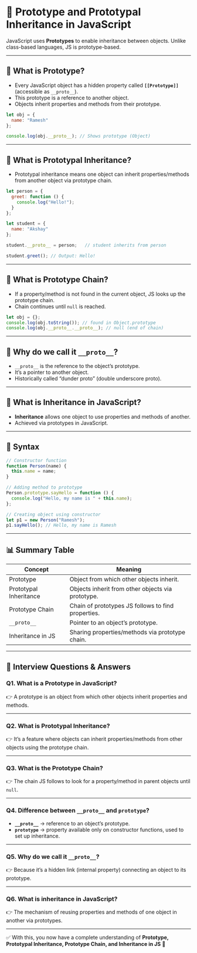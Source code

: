 # 🔑 Prototype and Prototypal Inheritance in JavaScript  

JavaScript uses **Prototypes** to enable inheritance between objects. Unlike class-based languages, JS is prototype-based.  

---

## 📌 What is Prototype?  

- Every JavaScript object has a hidden property called **`[[Prototype]]`** (accessible as `__proto__`).  
- This prototype is a reference to another object.  
- Objects inherit properties and methods from their prototype.  

```js
let obj = {
  name: "Ramesh"
};

console.log(obj.__proto__); // Shows prototype (Object)
```

---

## 📌 What is Prototypal Inheritance?  

- Prototypal inheritance means one object can inherit properties/methods from another object via prototype chain.  

```js
let person = {
  greet: function () {
    console.log("Hello!");
  }
};

let student = {
  name: "Akshay"
};

student.__proto__ = person;   // student inherits from person

student.greet(); // Output: Hello!
```

---

## 📌 What is Prototype Chain?  

- If a property/method is not found in the current object, JS looks up the prototype chain.  
- Chain continues until `null` is reached.  

```js
let obj = {};
console.log(obj.toString()); // found in Object.prototype
console.log(obj.__proto__.__proto__); // null (end of chain)
```

---

## 📌 Why do we call it `__proto__`?  

- `__proto__` is the reference to the object’s prototype.  
- It’s a pointer to another object.  
- Historically called “dunder proto” (double underscore proto).  

---

## 📌 What is Inheritance in JavaScript?  

- **Inheritance** allows one object to use properties and methods of another.  
- Achieved via prototypes in JavaScript.  

---

## 📌 Syntax  

```js
// Constructor function
function Person(name) {
  this.name = name;
}

// Adding method to prototype
Person.prototype.sayHello = function () {
  console.log("Hello, my name is " + this.name);
};

// Creating object using constructor
let p1 = new Person("Ramesh");
p1.sayHello(); // Hello, my name is Ramesh
```

---

## 📊 Summary Table  

| Concept                | Meaning                                                                 |
|-------------------------|-------------------------------------------------------------------------|
| Prototype               | Object from which other objects inherit.                               |
| Prototypal Inheritance  | Objects inherit from other objects via prototype.                      |
| Prototype Chain         | Chain of prototypes JS follows to find properties.                     |
| `__proto__`             | Pointer to an object’s prototype.                                      |
| Inheritance in JS       | Sharing properties/methods via prototype chain.                        |

---

## 🎯 Interview Questions & Answers  

### Q1. What is a Prototype in JavaScript?  
👉 A prototype is an object from which other objects inherit properties and methods.  

---

### Q2. What is Prototypal Inheritance?  
👉 It’s a feature where objects can inherit properties/methods from other objects using the prototype chain.  

---

### Q3. What is the Prototype Chain?  
👉 The chain JS follows to look for a property/method in parent objects until `null`.  

---

### Q4. Difference between `__proto__` and `prototype`?  
- **`__proto__`** → reference to an object’s prototype.  
- **`prototype`** → property available only on constructor functions, used to set up inheritance.  

---

### Q5. Why do we call it `__proto__`?  
👉 Because it’s a hidden link (internal property) connecting an object to its prototype.  

---

### Q6. What is inheritance in JavaScript?  
👉 The mechanism of reusing properties and methods of one object in another via prototypes.  

---

✅ With this, you now have a complete understanding of **Prototype, Prototypal Inheritance, Prototype Chain, and Inheritance in JS** 🚀  

